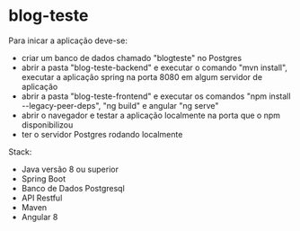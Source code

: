 # blog-teste
Para inicar a aplicação deve-se:

 - criar um banco de dados chamado "blogteste" no Postgres
 - abrir a pasta "blog-teste-backend" e executar o comando "mvn install", executar a aplicação spring na porta 8080 em algum servidor de aplicação
 - abrir a pasta "blog-teste-frontend" e executar os comandos "npm install --legacy-peer-deps", "ng build" e angular "ng serve"
 - abrir o navegador e testar a aplicação localmente na porta que o npm disponibilizou
 - ter o servidor Postgres rodando localmente
 
 Stack: 


- Java versão 8 ou superior
- Spring Boot
- Banco de Dados Postgresql
- API Restful
- Maven
- Angular 8

